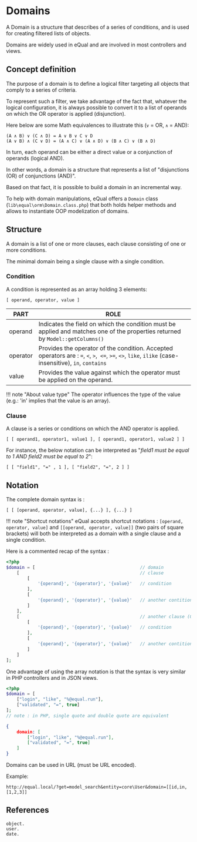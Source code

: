 # Domains

A Domain is a structure that describes of a series of conditions, and is used for creating filtered lists of objects.

Domains are widely used in eQual and are involved in most controllers and views. 



## Concept definition

The purpose of a domain is to define a logical filter targeting all objects that comply to a series of criteria.

To represent such a filter, we take advantage of the fact that, whatever the logical configuration, it is always possible to convert it to a list of operands on which the OR operator is applied (disjunction).

Here below are some Math equivalences to illustrate this (`∨` = OR, `∧` =  AND):

```
(A ∧ B) ∨ (C ∧ D) = A ∨ B ∨ C ∨ D
(A ∨ B) ∧ (C ∨ D) = (A ∧ C) ∨ (A ∧ D) ∨ (B ∧ C) ∨ (B ∧ D)
```

In turn, each operand can be either a direct value or a conjunction of operands (logical AND).

In other words, a domain is a structure that represents a list of "disjunctions (OR) of conjunctions (AND)".

Based on that fact, it is possible to build a domain in an incremental way.

To help with domain manipulations, eQual offers a `Domain` class (`lib\equal\orm\Domain.class.php`) that both holds helper methods and allows to instantiate OOP modelization of domains.



## Structure

A domain is a list of one or more clauses, each clause consisting of one or more conditions.

The minimal domain being a single clause with a single condition.

### Condition

A condition is represented as an array holding 3 elements:

```
[ operand, operator, value ]
```

| PART      | ROLE                                |
| --------- | ----------------------------------- |
| operand   | Indicates the field on which the condition must be applied and matches one of the properties returned by `Model::getColumns()` |
| operator  | Provides the operator of the condition. Accepted operators are : `=`, `<`, `>`,` <=`, `>=`, `<>`, `like`, `ilike` (case-insensitive), `in`, `contains` |
| value  | Provides the value against which the operator must be applied on the operand. |

!!! note "About value type"
    The operator influences the type of the value (e.g.: 'in' implies that the value is an array).


### Clause

A clause is a series or conditions on which the AND operator is applied.

```
[ [ operand1, operator1, value1 ], [ operand1, operator1, value2 ] ]
```



For instance, the below notation can be interpreted as "*field1 must be equal to 1 AND field2 must be equal to 2*":

```
[ [ "field1", "=" , 1 ], [ "field2", "=", 2 ] ]
```



## Notation

The complete domain syntax is : 

``` 
[ [ [operand, operator, value], {...} ], {...} ]
```



!!! note "Shortcut notations"
    eQual accepts shortcut notations : `[operand, operator, value]` and `[[operand, operator, value]]` (two pairs of square brackets) will both be interpreted as a domain with a single clause and a single condition.



Here is a commented recap of the syntax : 


```php
<?php
$domain = [                                        // domain
	[                                              // clause
		[
			'{operand}', '{operator}', '{value}'   // condition
		],
		[
			'{operand}', '{operator}', '{value}'   // another contition (AND)
		]
	],
	[		                                       // another clause (OR)
		[
			'{operand}', '{operator}', '{value}'   // condition
		],
		[
			'{operand}', '{operator}', '{value}'   // another contition (AND)
		]
	]
];
```



One advantage of using the array notation is that the syntax is very similar in PHP controllers and in JSON views.

```php
<?php
$domain = [
	["login", "like", "%@equal.run"],
	["validated", "=", true]
];
// note : in PHP, single quote and double quote are equivalent
```
```json
{
	domain: [
        ["login", "like", "%@equal.run"],
        ["validated", "=", true]
    ]
}
```



Domains can be used in URL (must be URL encoded).

Example:
```http
http://equal.local/?get=model_search&entity=core\User&domain=[[id,in,[1,2,3]]
```

## References

`object.`  
`user.`  
`date.`  







